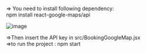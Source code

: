 => You need to install following dependency:<br>
  npm install react-google-maps/api

![image](https://github.com/user-attachments/assets/97176955-5703-465f-9497-4d82d8a39f6a)

=>Then insert the API key in src/BookingGoogleMap.jsx<br>
=>to run the project : npm start
